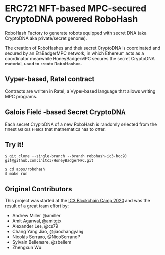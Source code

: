 # ERC721 NFT-based MPC-secured CryptoDNA powered RoboHash
RoboHash Factory to generate robots equipped with secret DNA (aka CryptoDNA
aka private/secret genome).

The creation of RoboHashes and their secret CryptoDNA is coordinated and
secured by an EthBadgerMPC network, in which Ethereum acts as a coordinator
meanwhile HoneyBadgerMPC secures the secret CryptoDNA material, used to create
RoboHashes.

## Vyper-based, Ratel contract
Contracts are written in Ratel, a Vyper-based language that allows writing MPC
programs.

## Galois Field -based Secret CryptoDNA
Each secret CryptoDNA of a new RoboHash is randomly selected from the finest
Galois Fields that mathematics has to offer.

## Try it!

```shell
$ git clone --single-branch --branch robohash-ic3-bcc20 git@github.com:initc3/HoneyBadgerMPC.git

$ cd apps/robohash
$ make run
```

## Original Contributors
This project was started at the
[IC3 Blockchain Camp 2020](https://www.initc3.org/events/2020-07-26-IC3-Blockchain-Camp.html)
and was the result of a great team effort by:

* Andrew Miller, @amiller
* Amit Agarwal, @amitgtx
* Alexander Lee, @cs79
* Chang Yang Jiao, @jiaochangyang
* Nicolás Serrano, @NicoSerranoP
* Sylvain Bellemare, @sbellem
* Zhengxun Wu
